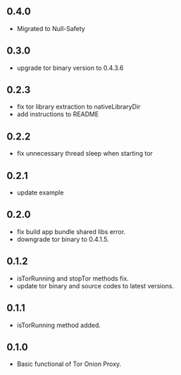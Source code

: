 ## 0.4.0

* Migrated to Null-Safety

## 0.3.0

* upgrade tor binary version to 0.4.3.6

## 0.2.3

* fix tor library extraction to nativeLibraryDir
* add instructions to README

## 0.2.2

* fix unnecessary thread sleep when starting tor

## 0.2.1

* update example

## 0.2.0

* fix build app bundle shared libs error.
* downgrade tor binary to 0.4.1.5.

## 0.1.2

* isTorRunning and stopTor methods fix.
* update tor binary and source codes to latest versions.

## 0.1.1

* isTorRunning method added.

## 0.1.0

* Basic functional of Tor Onion Proxy.
